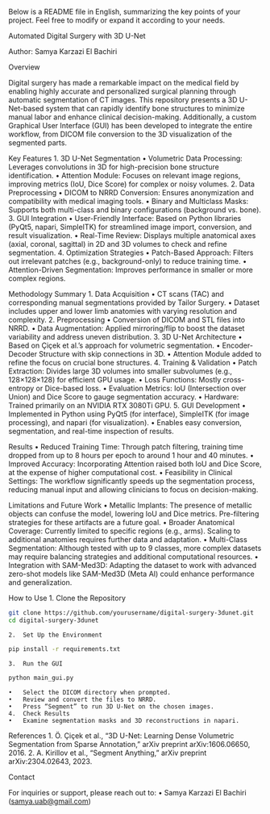 Below is a README file in English, summarizing the key points of your project. Feel free to modify or expand it according to your needs.

Automated Digital Surgery with 3D U-Net

Author: Samya Karzazi El Bachiri

Overview

Digital surgery has made a remarkable impact on the medical field by enabling highly accurate and personalized surgical planning through automatic segmentation of CT images. This repository presents a 3D U-Net-based system that can rapidly identify bone structures to minimize manual labor and enhance clinical decision-making. Additionally, a custom Graphical User Interface (GUI) has been developed to integrate the entire workflow, from DICOM file conversion to the 3D visualization of the segmented parts.

Key Features
	1.	3D U-Net Segmentation
	•	Volumetric Data Processing: Leverages convolutions in 3D for high-precision bone structure identification.
	•	Attention Module: Focuses on relevant image regions, improving metrics (IoU, Dice Score) for complex or noisy volumes.
	2.	Data Preprocessing
	•	DICOM to NRRD Conversion: Ensures anonymization and compatibility with medical imaging tools.
	•	Binary and Multiclass Masks: Supports both multi-class and binary configurations (background vs. bone).
	3.	GUI Integration
	•	User-Friendly Interface: Based on Python libraries (PyQt5, napari, SimpleITK) for streamlined image import, conversion, and result visualization.
	•	Real-Time Review: Displays multiple anatomical axes (axial, coronal, sagittal) in 2D and 3D volumes to check and refine segmentation.
	4.	Optimization Strategies
	•	Patch-Based Approach: Filters out irrelevant patches (e.g., background-only) to reduce training time.
	•	Attention-Driven Segmentation: Improves performance in smaller or more complex regions.

Methodology Summary
	1.	Data Acquisition
	•	CT scans (TAC) and corresponding manual segmentations provided by Tailor Surgery.
	•	Dataset includes upper and lower limb anatomies with varying resolution and complexity.
	2.	Preprocessing
	•	Conversion of DICOM and STL files into NRRD.
	•	Data Augmentation: Applied mirroring/flip to boost the dataset variability and address uneven distribution.
	3.	3D U-Net Architecture
	•	Based on Çiçek et al.’s approach for volumetric segmentation.
	•	Encoder-Decoder Structure with skip connections in 3D.
	•	Attention Module added to refine the focus on crucial bone structures.
	4.	Training & Validation
	•	Patch Extraction: Divides large 3D volumes into smaller subvolumes (e.g., 128×128×128) for efficient GPU usage.
	•	Loss Functions: Mostly cross-entropy or Dice-based loss.
	•	Evaluation Metrics: IoU (Intersection over Union) and Dice Score to gauge segmentation accuracy.
	•	Hardware: Trained primarily on an NVIDIA RTX 3080Ti GPU.
	5.	GUI Development
	•	Implemented in Python using PyQt5 (for interface), SimpleITK (for image processing), and napari (for visualization).
	•	Enables easy conversion, segmentation, and real-time inspection of results.

Results
	•	Reduced Training Time: Through patch filtering, training time dropped from up to 8 hours per epoch to around 1 hour and 40 minutes.
	•	Improved Accuracy: Incorporating Attention raised both IoU and Dice Score, at the expense of higher computational cost.
	•	Feasibility in Clinical Settings: The workflow significantly speeds up the segmentation process, reducing manual input and allowing clinicians to focus on decision-making.

Limitations and Future Work
	•	Metallic Implants: The presence of metallic objects can confuse the model, lowering IoU and Dice metrics. Pre-filtering strategies for these artifacts are a future goal.
	•	Broader Anatomical Coverage: Currently limited to specific regions (e.g., arms). Scaling to additional anatomies requires further data and adaptation.
	•	Multi-Class Segmentation: Although tested with up to 9 classes, more complex datasets may require balancing strategies and additional computational resources.
	•	Integration with SAM-Med3D: Adapting the dataset to work with advanced zero-shot models like SAM-Med3D (Meta AI) could enhance performance and generalization.

How to Use
	1.	Clone the Repository
```bash
git clone https://github.com/yourusername/digital-surgery-3dunet.git
cd digital-surgery-3dunet
```
	2.	Set Up the Environment
```bash
pip install -r requirements.txt
```
	3.	Run the GUI
```bash
python main_gui.py
```
	•	Select the DICOM directory when prompted.
	•	Review and convert the files to NRRD.
	•	Press “Segment” to run 3D U-Net on the chosen images.
	4.	Check Results
	•	Examine segmentation masks and 3D reconstructions in napari.

References
	1.	Ö. Çiçek et al., “3D U-Net: Learning Dense Volumetric Segmentation from Sparse Annotation,” arXiv preprint arXiv:1606.06650, 2016.
	2.	A. Kirillov et al., “Segment Anything,” arXiv preprint arXiv:2304.02643, 2023.

Contact

For inquiries or support, please reach out to:
	•	Samya Karzazi El Bachiri (samya.uab@gmail.com)
